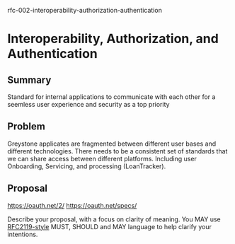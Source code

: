rfc-002-interoperability-authorization-authentication

# Interoperability, Authorization, and Authentication

## Summary

Standard for internal applications to communicate with each other for a seemless user experience and security as a top priority

## Problem

Greystone applicates are fragmented between different user bases and different technologies. There needs to be a consistent set of standards that we can share access between different platforms. Including user Onboarding, Servicing, and processing (LoanTracker).

## Proposal

https://oauth.net/2/
https://oauth.net/specs/

Describe your proposal, with a focus on clarity of meaning. You MAY use [RFC2119-style](https://www.ietf.org/rfc/rfc2119.txt) MUST, SHOULD and MAY language to help clarify your intentions.